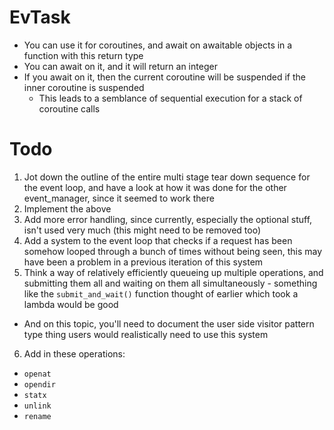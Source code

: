 # EvTask
- You can use it for coroutines, and await on awaitable objects in a function with this return type
- You can await on it, and it will return an integer
- If you await on it, then the current coroutine will be suspended if the inner coroutine is suspended
  - This leads to a semblance of sequential execution for a stack of coroutine calls

# Todo
1. Jot down the outline of the entire multi stage tear down sequence for the event loop, and have a look at how it was done for the other event_manager, since it seemed to work there
2. Implement the above
3. Add more error handling, since currently, especially the optional stuff, isn't used very much (this might need to be removed too)
4. Add a system to the event loop that checks if a request has been somehow looped through a bunch of times without being seen, this may have been a problem in a previous iteration of this system
5. Think a way of relatively efficiently queueing up multiple operations, and submitting them all and waiting on them all simultaneously - something like the `submit_and_wait()` function thought of earlier which took a lambda would be good
  - And on this topic, you'll need to document the user side visitor pattern type thing users would realistically need to use this system
6. Add in these operations:
  - `openat`
  - `opendir`
  - `statx`
  - `unlink`
  - `rename`
